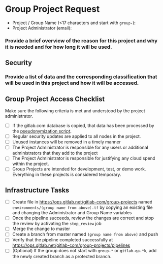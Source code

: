 # Group Project Request

- Project / Group Name (<17 characters and start with `group-`):
- Project Administrator (email):

### Provide a brief overview of the reason for this project and why it is needed and for how long it will be used.


## Security

### Provide a list of data and the corresponding classification that will be used in this project and how it will be accessed.


## Group Project Access Checklist

Make sure the following criteria is met and understood by the project administrator. 

- [ ] If the gitlab.com database is copied, that data has been processed by the [pseudonymization script]( https://gitlab.com/gitlab-com/runbooks/blob/master/howto/pseudonymization-gitlab-db.md).
- [ ] Regular security updates are applied to all nodes in the project.
- [ ] Unused instances will be removed in a timely manner
- [ ] The Project Administrator is responsible for any users or additional administrators that they add to the project
- [ ] The Project Administrator is responsible for justifying any cloud spend within the project.
- [ ] Group Projects are intended for development, test, or demo work. Everything in these projects is considered temporary.

## Infrastructure Tasks

- [ ] Create file in https://ops.gitlab.net/gitlab-com/group-projects named `environments/(group name from above).tf` by copying an existing file and changing the Administrator and Group Name variables
- [ ] Once the pipeline succeeds, review the changes are correct and stop the review by activating the `stop_review` job
- [ ] Merge the change to master
- [ ] Create a branch from master named `(group name from above)` and push
- [ ] Verify that the pipeline completed successfully at https://ops.gitlab.net/gitlab-com/group-projects/pipelines
- [ ] (Optional) If the group does not start with `group-*` or `gitlab-qa-*k`, add the newly created branch as a protected branch.